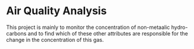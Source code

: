 # Air Quality Analysis
This project is mainly to monitor the concentration of non-metaalic hydro-carbons and to find which of these other attributes are responsible for the change in the concentration of this gas. 
